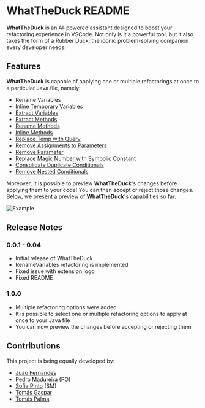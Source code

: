 # WhatTheDuck README

**WhatTheDuck** is an AI-powered assistant designed to boost your refactoring experience in VSCode. Not only is it a powerful tool, but it also takes the form of a Rubber Duck: the iconic problem-solving companion every developer needs.

## Features

**WhatTheDuck** is capable of applying one or multiple refactorings at once to a particular Java file, namely:

 - Rename Variables
 - [Inline Temporary Variables](https://refactoring.guru/inline-temp)
 - [Extract Variables](https://refactoring.guru/extract-variable)
 - [Extract Methods](https://refactoring.guru/extract-method)
 - [Rename Methods](https://refactoring.guru/rename-method)
 - [Inline Methods](https://refactoring.guru/inline-method)
 - [Replace Temp with Query](https://refactoring.guru/replace-temp-with-query)
 - [Remove Assignments to Parameters](https://refactoring.guru/remove-assignments-to-parameters)
 - [Remove Parameter](https://refactoring.guru/remove-parameter)
 - [Replace Magic Number with Symbolic Constant](https://refactoring.guru/replace-magic-number-with-symbolic-constant)
 - [Consolidate Duplicate Conditionals](https://refactoring.guru/consolidate-duplicate-conditional-fragments)
 - [Remove Nested Conditionals](https://refactoring.guru/replace-nested-conditional-with-guard-clauses)

Moreover, it is possible to preview **WhatTheDuck**'s changes before applying them to your code! You can then accept or reject those changes. Below, we present a preview of **WhatTheDuck**'s capabilities so far:

![Example](https://github.com/user-attachments/assets/7c727736-e86f-44ea-bd17-4b5bddab7dd7)

## Release Notes

### 0.0.1 - 0.04

- Initial release of WhatTheDuck
- RenameVariables refactoring is implemented
- Fixed issue with extension logo
- Fixed README

### 1.0.0
- Multiple refactoring options were added
- It is possible to select one or multiple refactoring options to apply at once to your Java file
- You can now preview the changes before accepting or rejecting them

## Contributions

This project is being equally developed by:

* [João Fernandes](https://github.com/joaonevesf)
* [Pedro Madureira](https://github.com/pramadureira) (PO)
* [Sofia Pinto](https://github.com/SofiaViP) (SM)
* [Tomás Gaspar](https://github.com/Tomas-Gaspar)
* [Tomás Palma](https://github.com/tomaspalma)
